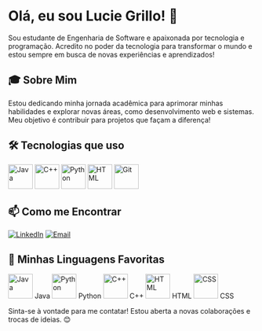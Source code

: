 # Olá, eu sou Lucie Grillo! 🌟

Sou estudante de Engenharia de Software e apaixonada por tecnologia e programação. Acredito no poder da tecnologia para transformar o mundo e estou sempre em busca de novas experiências e aprendizados!

## 🎓 Sobre Mim

Estou dedicando minha jornada acadêmica para aprimorar minhas habilidades e explorar novas áreas, como desenvolvimento web e sistemas. Meu objetivo é contribuir para projetos que façam a diferença!

## 🛠️ Tecnologias que uso

<div>
  <img src="https://img.icons8.com/color/48/000000/java-coffee-cup-logo.png" alt="Java" width="50"/>
  <img src="https://img.icons8.com/color/48/000000/c-plus-plus-logo.png" alt="C++" width="50"/> 
  <img src="https://img.icons8.com/color/48/000000/python.png" alt="Python" width="50"/> 
  <img src="https://img.icons8.com/color/48/000000/html-5.png" alt="HTML" width="50"/> 
  <img src="https://img.icons8.com/color/48/000000/git.png" alt="Git" width="50"/> 
</div>

## 📫 Como me Encontrar

[![LinkedIn](https://img.icons8.com/fluent/48/000000/linkedin.png)](https://www.linkedin.com/in/lucie-grillo-577051315/) [![Email](https://img.icons8.com/fluency/48/000000/gmail.png)](mailto:luciegrilloaq@gmail.com)

## 🔧 Minhas Linguagens Favoritas

<div>
  <img src="https://img.icons8.com/color/48/000000/java-coffee-cup-logo.png" alt="Java" width="50"/> Java  
  <img src="https://img.icons8.com/color/48/000000/python.png" alt="Python" width="50"/> Python  
  <img src="https://img.icons8.com/color/48/000000/c-plus-plus-logo.png" alt="C++" width="50"/> C++  
  <img src="https://img.icons8.com/color/48/000000/html-5.png" alt="HTML" width="50"/> HTML  
  <img src="https://img.icons8.com/color/48/000000/css3.png" alt="CSS" width="50"/> CSS  
</div>

Sinta-se à vontade para me contatar! Estou aberta a novas colaborações e trocas de ideias. 😊
